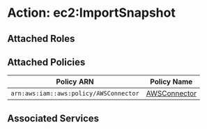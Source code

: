 # Action: ec2:ImportSnapshot

## Attached Roles

## Attached Policies

| Policy ARN | Policy Name |
|------------|-------------|
| `arn:aws:iam::aws:policy/AWSConnector` | [AWSConnector](../policies.md#awsconnector) |

## Associated Services

